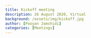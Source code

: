```yaml
---
title: Kickoff meeting
description: 26 August 2020, Virtual
background: /assets/img/kickoff.jpg
author: [Pooyan Jamshidi]
categories: [Meetings]
---
```


<script async class="speakerdeck-embed" data-id="bdbc0ab12a484d59939175a0a3f5d163" data-ratio="1.77777777777778" src="//speakerdeck.com/assets/embed.js"></script>